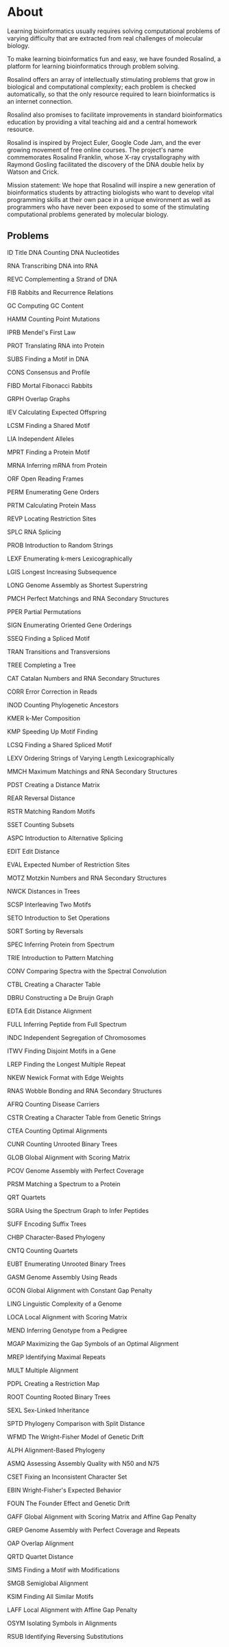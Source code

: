 # About
Learning bioinformatics usually requires solving computational problems of varying difficulty that are extracted from real challenges of molecular biology.

To make learning bioinformatics fun and easy, we have founded Rosalind, a platform for learning bioinformatics through problem solving.

Rosalind offers an array of intellectually stimulating problems that grow in biological and computational complexity; each problem is checked automatically, so that the only resource required to learn bioinformatics is an internet connection.

Rosalind also promises to facilitate improvements in standard bioinformatics education by providing a vital teaching aid and a central homework resource.

Rosalind is inspired by Project Euler, Google Code Jam, and the ever growing movement of free online courses. The project's name commemorates Rosalind Franklin, whose X-ray crystallography with Raymond Gosling facilitated the discovery of the DNA double helix by Watson and Crick.

Mission statement: We hope that Rosalind will inspire a new generation of bioinformatics students by attracting biologists who want to develop vital programming skills at their own pace in a unique environment as well as programmers who have never been exposed to some of the stimulating computational problems generated by molecular biology.

## Problems
ID	Title
DNA	Counting DNA Nucleotides
	
RNA	Transcribing DNA into RNA
	
REVC	Complementing a Strand of DNA
	
FIB	Rabbits and Recurrence Relations
	
GC	Computing GC Content
	
HAMM	Counting Point Mutations
	
IPRB	Mendel's First Law
	
PROT	Translating RNA into Protein
	
SUBS	Finding a Motif in DNA
	
CONS	Consensus and Profile
	
FIBD	Mortal Fibonacci Rabbits
	
GRPH	Overlap Graphs
 	 
IEV	Calculating Expected Offspring
 	 
LCSM	Finding a Shared Motif
 	 
LIA	Independent Alleles
 	 
MPRT	Finding a Protein Motif
 	 
MRNA	Inferring mRNA from Protein
 	 
ORF	Open Reading Frames
 	 
PERM	Enumerating Gene Orders
 	 
PRTM	Calculating Protein Mass
 	 
REVP	Locating Restriction Sites
 	 
SPLC	RNA Splicing
 	 
PROB	Introduction to Random Strings
 	 
LEXF	Enumerating k-mers Lexicographically
 	 
LGIS	Longest Increasing Subsequence
 	 
LONG	Genome Assembly as Shortest Superstring
 	 
PMCH	Perfect Matchings and RNA Secondary Structures
 	 
PPER	Partial Permutations
 	 
SIGN	Enumerating Oriented Gene Orderings
 	 
SSEQ	Finding a Spliced Motif
 	 
TRAN	Transitions and Transversions
 	 
TREE	Completing a Tree
 	 
CAT	Catalan Numbers and RNA Secondary Structures
 	 
CORR	Error Correction in Reads
 	 
INOD	Counting Phylogenetic Ancestors
 	 
KMER	k-Mer Composition
 	 
KMP	Speeding Up Motif Finding
 	 
LCSQ	Finding a Shared Spliced Motif
 	 
LEXV	Ordering Strings of Varying Length Lexicographically
 	 
MMCH	Maximum Matchings and RNA Secondary Structures
 	 
PDST	Creating a Distance Matrix
 	 
REAR	Reversal Distance
 	 
RSTR	Matching Random Motifs
 	 
SSET	Counting Subsets
 	 
ASPC	Introduction to Alternative Splicing
 	 
EDIT	Edit Distance
 	 
EVAL	Expected Number of Restriction Sites
 	 
MOTZ	Motzkin Numbers and RNA Secondary Structures
 	 
NWCK	Distances in Trees
 	 
SCSP	Interleaving Two Motifs
 	 
SETO	Introduction to Set Operations
 	 
SORT	Sorting by Reversals
 	 
SPEC	Inferring Protein from Spectrum
 	 
TRIE	Introduction to Pattern Matching
 	 
CONV	Comparing Spectra with the Spectral Convolution
 	 
CTBL	Creating a Character Table
 	 
DBRU	Constructing a De Bruijn Graph
 	 
EDTA	Edit Distance Alignment
 	 
FULL	Inferring Peptide from Full Spectrum
 	 
INDC	Independent Segregation of Chromosomes
 	 
ITWV	Finding Disjoint Motifs in a Gene
 	 
LREP	Finding the Longest Multiple Repeat
 	 
NKEW	Newick Format with Edge Weights
 	 
RNAS	Wobble Bonding and RNA Secondary Structures
 	 
AFRQ	Counting Disease Carriers
 	 
CSTR	Creating a Character Table from Genetic Strings
 	 
CTEA	Counting Optimal Alignments
 	 
CUNR	Counting Unrooted Binary Trees
 	 
GLOB	Global Alignment with Scoring Matrix
 	 
PCOV	Genome Assembly with Perfect Coverage
 	 
PRSM	Matching a Spectrum to a Protein
 	 
QRT	Quartets
 	 
SGRA	Using the Spectrum Graph to Infer Peptides
 	 
SUFF	Encoding Suffix Trees
 	 
CHBP	Character-Based Phylogeny
 	 
CNTQ	Counting Quartets
 	 
EUBT	Enumerating Unrooted Binary Trees
 	 
GASM	Genome Assembly Using Reads
 	 
GCON	Global Alignment with Constant Gap Penalty
 	 
LING	Linguistic Complexity of a Genome
 	 
LOCA	Local Alignment with Scoring Matrix
 	 
MEND	Inferring Genotype from a Pedigree
 	 
MGAP	Maximizing the Gap Symbols of an Optimal Alignment
 	 
MREP	Identifying Maximal Repeats
 	 
MULT	Multiple Alignment
 	 
PDPL	Creating a Restriction Map
 	 
ROOT	Counting Rooted Binary Trees
 	 
SEXL	Sex-Linked Inheritance
 	 
SPTD	Phylogeny Comparison with Split Distance
 	 
WFMD	The Wright-Fisher Model of Genetic Drift
 	 
ALPH	Alignment-Based Phylogeny
 	 
ASMQ	Assessing Assembly Quality with N50 and N75
 	 
CSET	Fixing an Inconsistent Character Set
 	 
EBIN	Wright-Fisher's Expected Behavior
 	 
FOUN	The Founder Effect and Genetic Drift
 	 
GAFF	Global Alignment with Scoring Matrix and Affine Gap Penalty
 	 
GREP	Genome Assembly with Perfect Coverage and Repeats
 	 
OAP	Overlap Alignment
 	 
QRTD	Quartet Distance

SIMS	Finding a Motif with Modifications
 	 
SMGB	Semiglobal Alignment
 	 
KSIM	Finding All Similar Motifs
 	 
LAFF	Local Alignment with Affine Gap Penalty
 	 
OSYM	Isolating Symbols in Alignments
 	 
RSUB	Identifying Reversing Substitutions